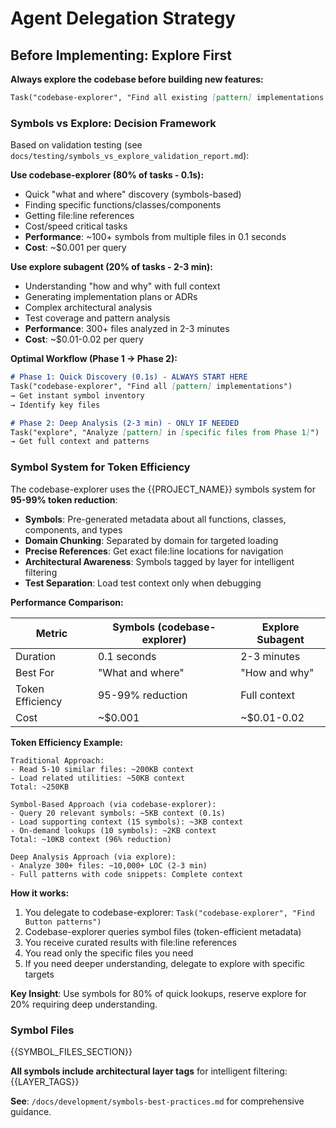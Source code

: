 # Agent Delegation Strategy

## Before Implementing: Explore First

**Always explore the codebase before building new features:**

```markdown
Task("codebase-explorer", "Find all existing [pattern] implementations to understand current conventions")
```

### Symbols vs Explore: Decision Framework

Based on validation testing (see `docs/testing/symbols_vs_explore_validation_report.md`):

**Use codebase-explorer (80% of tasks - 0.1s):**

- Quick "what and where" discovery (symbols-based)
- Finding specific functions/classes/components
- Getting file:line references
- Cost/speed critical tasks
- **Performance**: ~100+ symbols from multiple files in 0.1 seconds
- **Cost**: ~$0.001 per query

**Use explore subagent (20% of tasks - 2-3 min):**

- Understanding "how and why" with full context
- Generating implementation plans or ADRs
- Complex architectural analysis
- Test coverage and pattern analysis
- **Performance**: 300+ files analyzed in 2-3 minutes
- **Cost**: ~$0.01-0.02 per query

**Optimal Workflow (Phase 1 → Phase 2):**

```markdown
# Phase 1: Quick Discovery (0.1s) - ALWAYS START HERE
Task("codebase-explorer", "Find all [pattern] implementations")
→ Get instant symbol inventory
→ Identify key files

# Phase 2: Deep Analysis (2-3 min) - ONLY IF NEEDED
Task("explore", "Analyze [pattern] in [specific files from Phase 1]")
→ Get full context and patterns
```

### Symbol System for Token Efficiency

The codebase-explorer uses the {{PROJECT_NAME}} symbols system for **95-99% token reduction**:

- **Symbols**: Pre-generated metadata about all functions, classes, components, and types
- **Domain Chunking**: Separated by domain for targeted loading
- **Precise References**: Get exact file:line locations for navigation
- **Architectural Awareness**: Symbols tagged by layer for intelligent filtering
- **Test Separation**: Load test context only when debugging

**Performance Comparison:**

| Metric | Symbols (codebase-explorer) | Explore Subagent |
|--------|----------------------------|------------------|
| Duration | 0.1 seconds | 2-3 minutes |
| Best For | "What and where" | "How and why" |
| Token Efficiency | 95-99% reduction | Full context |
| Cost | ~$0.001 | ~$0.01-0.02 |

**Token Efficiency Example:**

```text
Traditional Approach:
- Read 5-10 similar files: ~200KB context
- Load related utilities: ~50KB context
Total: ~250KB

Symbol-Based Approach (via codebase-explorer):
- Query 20 relevant symbols: ~5KB context (0.1s)
- Load supporting context (15 symbols): ~3KB context
- On-demand lookups (10 symbols): ~2KB context
Total: ~10KB context (96% reduction)

Deep Analysis Approach (via explore):
- Analyze 300+ files: ~10,000+ LOC (2-3 min)
- Full patterns with code snippets: Complete context
```

**How it works:**

1. You delegate to codebase-explorer: `Task("codebase-explorer", "Find Button patterns")`
2. Codebase-explorer queries symbol files (token-efficient metadata)
3. You receive curated results with file:line references
4. You read only the specific files you need
5. If you need deeper understanding, delegate to explore with specific targets

**Key Insight**: Use symbols for 80% of quick lookups, reserve explore for 20% requiring deep understanding.

### Symbol Files

{{SYMBOL_FILES_SECTION}}

**All symbols include architectural layer tags** for intelligent filtering:
{{LAYER_TAGS}}

**See**: `/docs/development/symbols-best-practices.md` for comprehensive guidance.

